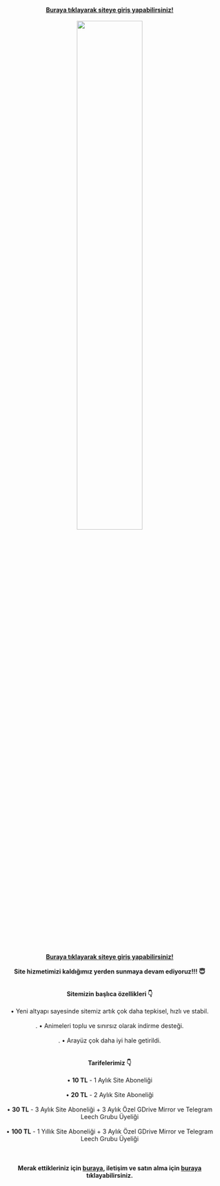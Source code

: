 <div align="center">
<br /><b><a href="https://animearsiv.ml/@login">Buraya tıklayarak siteye giriş yapabilirsiniz!</a></b><br /><br />
<img style="width:55%;" id="image" src="https://cdn.jsdelivr.net/gh/ripsivis/storage/logo6.png"><br /><br />
<b><a href="https://animearsiv.ml/@login">Buraya tıklayarak siteye giriş yapabilirsiniz!</a></b><br /><br />
<b>Site hizmetimizi kaldığımız yerden sunmaya devam ediyoruz!!! 😇</b><br /><br /><br />
<b>Sitemizin başlıca özellikleri 👇</b><br /><br />
• Yeni altyapı sayesinde sitemiz artık çok daha tepkisel, hızlı ve stabil.<br /><br />.
• Animeleri toplu ve sınırsız olarak indirme desteği.<br /><br />.
• Arayüz çok daha iyi hale getirildi.<br /><br /><br />
<b>Tarifelerimiz 👇</b><br /><br />
• <b>10 TL</b> - 1 Aylık Site Aboneliği<br /><br />
• <b>20 TL</b> - 2 Aylık Site Aboneliği<br /><br />
• <b>30 TL</b> - 3 Aylık Site Aboneliği + 3 Aylık Özel GDrive Mirror ve Telegram Leech Grubu Üyeliği<br /><br />
• <b>100 TL</b> - 1 Yıllık Site Aboneliği + 3 Aylık Özel GDrive Mirror ve Telegram Leech Grubu Üyeliği<br /><br /><br /><br />
<b>Merak ettikleriniz için <a href="https://t.me/animearsivduyuru/5">buraya</a>, iletişim ve satın alma için <a href="https://t.me/kanekabkz">buraya</a> tıklayabilirsiniz.</b>
</div>
